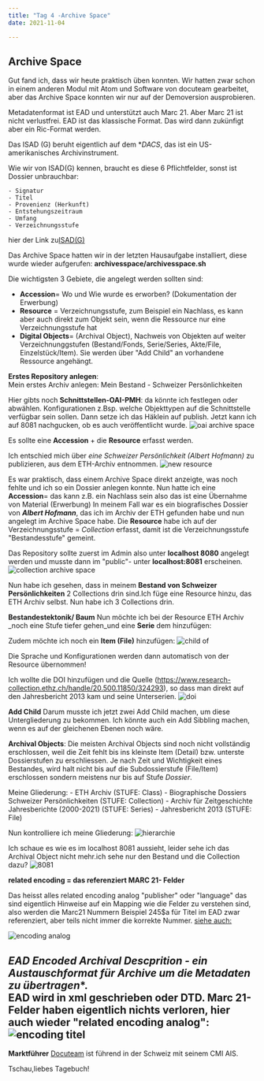```yaml
---
title: "Tag 4 -Archive Space"
date: 2021-11-04

---
```


Archive Space 
-------------------------------------


Gut fand ich, dass wir heute praktisch üben konnten. Wir hatten zwar schon in einem anderen Modul mit Atom und Software von docuteam gearbeitet, aber das Archive Space konnten wir nur auf der Demoversion ausprobieren.

Metadatenformat ist EAD und unterstützt auch Marc 21. Aber Marc 21 ist nicht verlustfrei. EAD ist das klassische Format. Das wird dann zukünfigt aber ein Ric-Format werden.

Das ISAD (G) beruht eigentlich auf dem **DACS*, das ist ein US-amerikanisches Archivinstrument.


Wie wir von ISAD(G) kennen, braucht es diese 6 Pflichtfelder, sonst ist Dossier unbrauchbar:

    - Signatur
    - Titel
    - Provenienz (Herkunft)
    - Entstehungszeitraum
    - Umfang
    - Verzeichnungsstufe
    
hier der Link zu[ISAD(G)](https://www.ica.org/sites/default/files/CBPS_2000_Guidelines_ISAD(G)_Second-edition_DE.pdf)



Das Archive Space hatten wir in der letzten Hausaufgabe installiert, diese wurde wieder aufgerufen: 
**archivesspace/archivesspace.sh**


Die wichtigsten 3 Gebiete, die angelegt werden sollten sind:
- **Accession**= Wo und Wie wurde es erworben? (Dokumentation der Erwerbung)
- **Resource** = Verzeichnungsstufe, zum Beispiel ein Nachlass, es kann aber auch direkt zum Objekt sein, wenn die Ressource nur eine Verzeichnungsstufe hat
- **Digital Objects**= (Archival Object), Nachweis von Objekten auf weiter Verzeichnunggstufen (Bestand/Fonds, Serie/Series, Akte/File, Einzelstück/Item). Sie werden über "Add Child" an vorhandene Ressource angehängt.



**Erstes Repository anlegen**:  
Mein erstes Archiv anlegen: Mein Bestand - Schweizer Persönlichkeiten


Hier gibts noch **Schnittstellen-OAI-PMH**: da könnte ich festlegen oder abwählen. Konfigurationen z.Bsp. welche Objekttypen auf die Schnittstelle verfügbar sein sollen. Dann setze ich das Häklein auf publish. Jetzt kann ich auf 8081 nachgucken, ob es auch veröffentlicht wurde.
![oai archive space](https://user-images.githubusercontent.com/90834735/151440347-82c0a9f1-f1a7-4552-9eb2-8fa05a8e21d6.png)

Es sollte eine **Accession** + die **Resource** erfasst werden.

Ich entschied mich über *eine Schweizer Persönlichkeit (Albert Hofmann)* zu publizieren, aus dem ETH-Archiv entnommen.
![new resource](https://user-images.githubusercontent.com/90834735/151440367-56395c46-7fee-4cb3-872a-25bb3e30bdd0.png)


Es war praktisch, dass einem Archive Space direkt anzeigte, was noch fehlte und ich so ein Dossier anlegen konnte.
Nun hatte ich eine **Accession**= das kann z.B. ein Nachlass sein also das ist eine Übernahme von Material (Erwerbung)
In meinem Fall war es ein biografisches Dossier von **_Albert Hofmann_**, das ich im Archiv der ETH gefunden habe und nun angelegt im Archive Space habe. Die **Resource** habe ich auf der Verzeichnungsstufe = *Collection* erfasst, damit ist die Verzeichnungsstufe "Bestandesstufe" gemeint.

Das Repository sollte zuerst im Admin also unter **localhost 8080** angelegt werden und musste dann im "public"- unter **localhost:8081** erscheinen.![collection archive space](https://user-images.githubusercontent.com/90834735/151418108-b8280d4b-11f1-4cbe-a917-1695704ad10a.png)


Nun habe ich gesehen, dass in meinem **Bestand von Schweizer Persönlichkeiten**  2 Collections drin sind.Ich füge eine Resource hinzu, das ETH Archiv selbst. Nun habe ich 3 Collections drin.


**Bestandestektonik/ Baum**
Nun möchte ich bei der Resource ETH Archiv _noch eine Stufe tiefer gehen_und eine **Serie** dem hinzufügen:


Zudem möchte ich noch ein **Item (File)** hinzufügen:
![child of](https://user-images.githubusercontent.com/90834735/151440600-e073719d-ea7a-4f49-ae48-8497987b15ee.png)

Die Sprache und Konfigurationen werden dann automatisch von der Resource übernommen!


Ich wollte die DOI hinzufügen und die Quelle (https://www.research-collection.ethz.ch/handle/20.500.11850/324293), so dass man direkt auf den Jahresbericht 2013 kam und seine Unterserien.
![doi](https://user-images.githubusercontent.com/90834735/151440744-ce3c48e5-64c6-422f-8672-6835cf9cac0c.png)



**Add Child**
Darum musste ich jetzt zwei Add Child machen, um diese Untergliederung zu bekommen.
Ich könnte auch ein Add Sibbling machen, wenn es auf der gleichenen Ebenen noch wäre.

**Archival Objects**: Die meisten Archival Objects sind noch nicht vollständig erschlossen, weil die Zeit fehlt bis ins kleinste Item (Detail) bzw. unterste Dossierstufen zu erschliessen. Je nach Zeit und Wichtigkeit eines Bestandes, wird halt nicht bis auf die Subdossierstufe (File/Item) erschlossen sondern meistens nur bis auf Stufe _Dossier_.

Meine Gliederung:
         - ETH Archiv                                                      (STUFE: Class)
                - Biographische Dossiers Schweizer Persönlichkeiten               (STUFE: Collection)
                              - Archiv für Zeitgeschichte Jahresberichte (2000-2021)               (STUFE: Series)
                                                             - Jahresbericht 2013          (STUFE: File)




Nun kontrolliere ich meine Gliederung:
![hierarchie](https://user-images.githubusercontent.com/90834735/151440921-927ca6a2-c526-4dec-ac30-29bc3cb8ad83.png)



Ich schaue es wie es im localhost 8081 aussieht, leider sehe ich das Archival Object nicht mehr.ich sehe nur den Bestand und die Collection dazu?
![8081](https://user-images.githubusercontent.com/90834735/151440959-52e3347d-5d8a-4ad1-bfe6-6bcfe935548d.png)


**related encoding = das referenziert MARC 21- Felder**

Das heisst alles related encoding analog "publisher" oder "language" das sind eigentlich Hinweise auf ein Mapping wie die Felder zu verstehen sind, also werden die Marc21 Nummern  Beispiel 245$a für Titel im EAD zwar referenziert, aber teils nicht immer die korrekte Nummer.
[siehe auch:](https://eadiva.com/ead-sample-american-association-of-industrial-editors-aaie-records/)

![encoding analog](https://user-images.githubusercontent.com/90834735/151604211-8a153ecf-d39e-4532-ad0b-03137378f303.png)

**EAD* Encoded Archival Descprition - ein Austauschformat für Archive um die Metadaten zu übertragen**.           
EAD wird in xml geschrieben oder DTD. Marc 21- Felder haben eigentlich nichts verloren, hier auch wieder "related encoding analog": 
    ![encoding titel](https://user-images.githubusercontent.com/90834735/151604274-295e493b-bbb0-485b-a33f-3fb446a46dd1.png)
----
**Marktführer**
[Docuteam](https://www.docuteam.ch/) ist führend in der Schweiz mit seinem CMI AIS. 
    

 Tschau,liebes Tagebuch!










